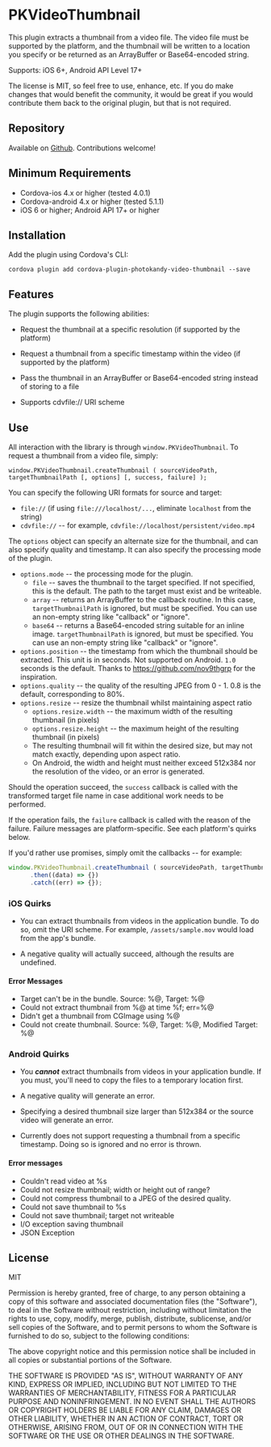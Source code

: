# PKVideoThumbnail

This plugin extracts a thumbnail from a video file. The video file must be
supported by the platform, and the thumbnail will be written to a location you 
specify or be returned as an ArrayBuffer or Base64-encoded string.

Supports: iOS 6+, Android API Level 17+

The license is MIT, so feel free to use, enhance, etc. If you do make changes that would
benefit the community, it would be great if you would contribute them back to the original
plugin, but that is not required.

## Repository

Available on [Github](https://github.com/photokandyStudios/PKVideoThumbnail). Contributions welcome!

## Minimum Requirements

* Cordova-ios 4.x or higher (tested 4.0.1)
* Cordova-android 4.x or higher (tested 5.1.1)
* iOS 6 or higher; Android API 17+ or higher

## Installation

Add the plugin using Cordova's CLI:

```
cordova plugin add cordova-plugin-photokandy-video-thumbnail --save
```

## Features

The plugin supports the following abilities:

* Request the thumbnail at a specific resolution (if supported by the platform)

* Request a thumbnail from a specific timestamp within the video (if supported by the platform)

* Pass the thumbnail in an ArrayBuffer or Base64-encoded string instead of storing to a file

* Supports cdvfile:// URI scheme

## Use

All interaction with the library is through `window.PKVideoThumbnail`. To request a thumbnail from a video file, simply:

```
window.PKVideoThumbnail.createThumbnail ( sourceVideoPath, targetThumbnailPath [, options] [, success, failure] );
```

You can specify the following URI formats for source and target:

* `file://` (if using `file:///localhost/...`, eliminate `localhost` from the string)
* `cdvfile://` -- for example, `cdvfile://localhost/persistent/video.mp4`

The `options` object can specify an alternate size for the thumbnail, and can also specify quality and timestamp. 
It can also specify the processing mode of the plugin.

* `options.mode` -- the processing mode for the plugin.
    * `file` -- saves the thumbnail to the target specified. If not specified, this is the default. 
       The path to the target must exist and be writeable.
    * `array` -- returns an ArrayBuffer to the callback routine. In this case, `targetThumbnailPath` is ignored, but must be specified. 
       You can use an non-empty string like "callback" or "ignore".
    * `base64` -- returns a Base64-encoded string suitable for an inline image. `targetThumbnailPath` is ignored, but must be specified. 
       You can use an non-empty string  like "callback" or "ignore".
* `options.position` -- the timestamp from which the thumbnail should be extracted. This unit is in seconds. Not supported on
  Android. `1.0` seconds is the default. Thanks to <https://github.com/nov9thgrp> for the inspiration.
* `options.quality` -- the quality of the resulting JPEG from 0 - 1. 0.8 is the default, corresponding to 80%.
* `options.resize` -- resize the thumbnail whilst maintaining aspect ratio
    * `options.resize.width` -- the maximum width of the resulting thumbnail (in pixels)
    * `options.resize.height` -- the maximum height of the resulting thumbnail (in pixels)
    * The resulting thumbnail will fit within the desired size, but may not match exactly, depending upon aspect ratio.
    * On Android, the width and height must neither exceed 512x384 nor the resolution of the video, or an error is generated.

Should the operation succeed, the `success` callback is called with the transformed target file name in case 
additional work needs to be performed. 

If the operation fails, the `failure` callback is called with the reason of the failure. Failure messages are platform-specific. 
See each platform's quirks below.

If you'd rather use promises, simply omit the callbacks -- for example:

```js
window.PKVideoThumbnail.createThumbnail ( sourceVideoPath, targetThumbnailPath, options)
      .then((data) => {})
      .catch((err) => {});
```

### iOS Quirks

* You can extract thumbnails from videos in the application bundle. To do so, omit the URI scheme. 
  For example, `/assets/sample.mov` would load from the app's bundle.

* A negative quality will actually succeed, although the results are undefined.

#### Error Messages

* Target can't be in the bundle. Source: %@, Target: %@
* Could not extract thumbnail from %@ at time %f; err=%@
* Didn't get a thumbnail from CGImage using %@
* Could not create thumbnail. Source: %@, Target: %@, Modified Target: %@

### Android Quirks

* You ***cannot*** extract thumbnails from videos in your application bundle. If you must, you'll need to copy the files to a 
temporary location first.

* A negative quality will generate an error.

* Specifying a desired thumbnail size larger than 512x384 or the source video will generate an error.

* Currently does not support requesting a thumbnail from a specific timestamp. Doing so is ignored and no error is thrown.

#### Error messages

* Couldn't read video at %s
* Could not resize thumbnail; width or height out of range?
* Could not compress thumbnail to a JPEG of the desired quality.
* Could not save thumbnail to %s
* Could not save thumbnail; target not writeable
* I/O exception saving thumbnail
* JSON Exception




## License

MIT

Permission is hereby granted, free of charge, to any person obtaining a copy of this
software and associated documentation files (the "Software"), to deal in the Software
without restriction, including without limitation the rights to use, copy, modify,
merge, publish, distribute, sublicense, and/or sell copies of the Software, and to
permit persons to whom the Software is furnished to do so, subject to the following
conditions:

The above copyright notice and this permission notice shall be included in all copies
or substantial portions of the Software.

THE SOFTWARE IS PROVIDED "AS IS", WITHOUT WARRANTY OF ANY KIND, EXPRESS OR IMPLIED,
INCLUDING BUT NOT LIMITED TO THE WARRANTIES OF MERCHANTABILITY, FITNESS FOR A PARTICULAR
PURPOSE AND NONINFRINGEMENT. IN NO EVENT SHALL THE AUTHORS OR COPYRIGHT HOLDERS BE
LIABLE FOR ANY CLAIM, DAMAGES OR OTHER LIABILITY, WHETHER IN AN ACTION OF CONTRACT, TORT
OR OTHERWISE, ARISING FROM, OUT OF OR IN CONNECTION WITH THE SOFTWARE OR THE USE OR
OTHER DEALINGS IN THE SOFTWARE.
